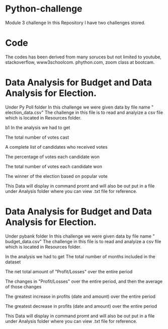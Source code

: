 # Python-challenge
Module 3 challenge 
In this Repository I have two challenges stored.
# Code
The codes has been derived from many soruces but not limited to 
youtube, stackoverflow, www3schoolcom. phython.com, zoom class at bootcam.

# Data Analysis for Budget and Data Analysis for Election.

Under Py Poll folder
In this challenge we were given data by file name " election_data.csv"
The challenge in this file is to read and analyize a csv file which is located in Resources folder.

b1 In the analysis we had to get

The total number of votes cast

A complete list of candidates who received votes

The percentage of votes each candidate won

The total number of votes each candidate won

The winner of the election based on popular vote

This Data will display in command promt and will also be out put in a file under Analysis folder where you can view .txt file for reference. 

# Data Analysis for Budget and Data Analysis for Election.

Under pybank folder
In this challenge we were given data by file name " budget_data.csv"
The challenge in this file is to read and analyize a csv file which is located in Resources folder.

In the analysis we had to get
The total number of months included in the dataset

The net total amount of "Profit/Losses" over the entire period

The changes in "Profit/Losses" over the entire period, and then the average of those changes

The greatest increase in profits (date and amount) over the entire period

The greatest decrease in profits (date and amount) over the entire period

This Data will display in command promt and will also be out put in a file under Analysis folder where you can view .txt file for reference. 


